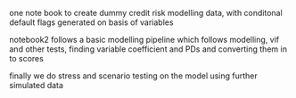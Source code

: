 one note book to create dummy credit risk modelling data, with conditonal default flags generated on basis of variables

notebook2 follows a basic modelling pipeline which follows modelling, vif and other tests, finding variable coefficient and PDs and converting them in to scores

finally we do stress and scenario testing on the model using further simulated data
